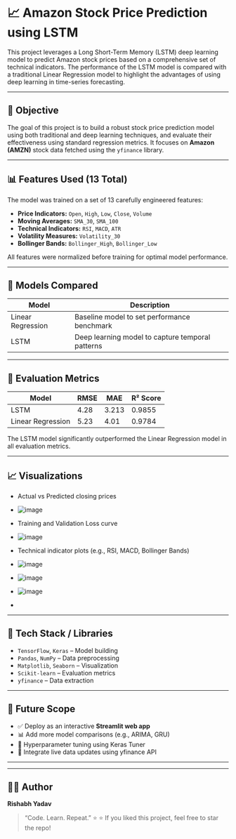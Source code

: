 # 📈 Amazon Stock Price Prediction using LSTM

This project leverages a Long Short-Term Memory (LSTM) deep learning model to predict Amazon stock prices based on a comprehensive set of technical indicators. The performance of the LSTM model is compared with a traditional Linear Regression model to highlight the advantages of using deep learning in time-series forecasting.

---

## 🧠 Objective

The goal of this project is to build a robust stock price prediction model using both traditional and deep learning techniques, and evaluate their effectiveness using standard regression metrics. It focuses on **Amazon (AMZN)** stock data fetched using the `yfinance` library.

---

## 📊 Features Used (13 Total)

The model was trained on a set of 13 carefully engineered features:

- **Price Indicators:** `Open`, `High`, `Low`, `Close`, `Volume`
- **Moving Averages:** `SMA_30`, `SMA_100`
- **Technical Indicators:** `RSI`, `MACD`, `ATR`
- **Volatility Measures:** `Volatility_30`
- **Bollinger Bands:** `Bollinger_High`, `Bollinger_Low`

All features were normalized before training for optimal model performance.

---

## 🤖 Models Compared

| Model             | Description                                      |
|------------------|--------------------------------------------------|
| Linear Regression| Baseline model to set performance benchmark      |
| LSTM             | Deep learning model to capture temporal patterns |

---

## 🧪 Evaluation Metrics

| Model            | RMSE | MAE   | R² Score |
|------------------|------|-------|----------|
| LSTM             | 4.28 | 3.213 | 0.9855   |   
| Linear Regression| 5.23 | 4.01  | 0.9784   |

The LSTM model significantly outperformed the Linear Regression model in all evaluation metrics.

---

## 📈 Visualizations

- Actual vs Predicted closing prices
-   ![image](https://github.com/user-attachments/assets/b616e5c0-52f6-4eb4-a3ab-7ed5c9dca4fb)

- Training and Validation Loss curve
- ![image](https://github.com/user-attachments/assets/db73e9ee-5470-4d04-a19e-0885efd1256d)

- Technical indicator plots (e.g., RSI, MACD, Bollinger Bands)
- ![image](https://github.com/user-attachments/assets/54b50d3f-1aee-4607-921d-42513743c89e)
- ![image](https://github.com/user-attachments/assets/df1ab550-51c9-473e-ae6e-d004d0c28f61)
- ![image](https://github.com/user-attachments/assets/e0635d35-7cb2-4529-97fa-d999bda0ee1e)
- 


---

## 🔧 Tech Stack / Libraries

- `TensorFlow`, `Keras` – Model building
- `Pandas`, `NumPy` – Data preprocessing
- `Matplotlib`, `Seaborn` – Visualization
- `Scikit-learn` – Evaluation metrics
- `yfinance` – Data extraction

---

## 🚀 Future Scope

- ✅ Deploy as an interactive **Streamlit web app**
- 📊 Add more model comparisons (e.g., ARIMA, GRU)
- 🧠 Hyperparameter tuning using Keras Tuner
- 💾 Integrate live data updates using yfinance API

---

---

## 🙋‍♂️ Author

**Rishabh Yadav**

> “Code. Learn. Repeat.” ⭐
> ⭐ If you liked this project, feel free to star the repo!



